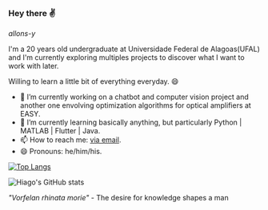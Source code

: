 ### Hey there ✌
*allons-y*

I'm a 20 years old undergraduate at Universidade Federal de Alagoas(UFAL) and I'm currently exploring multiples projects to discover what I want to work with later.

Willing to learn a little bit of everything everyday. 😄

- 🔭 I’m currently working on a chatbot and computer vision project and another one envolving optimization algorithms for optical amplifiers at EASY.
- 🌱 I’m currently learning basically anything, but particularly Python | MATLAB | Flutter | Java.
- 📫 How to reach me: [via email](hlc2@ic.ufal.br).
- 😄 Pronouns: he/him/his.

[![Top Langs](https://github-readme-stats.vercel.app/api/top-langs/?username=hglps&theme=radical&langs_count=10)](https://github.com/hglps)

![Hiago's GitHub stats](https://github-readme-stats.vercel.app/api?username=hglps&theme=radical&show_icons=true)

*"Vorfelan rhinata morie"* - The desire for knowledge shapes a man

